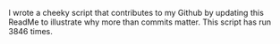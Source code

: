 I wrote a cheeky script that contributes to my Github by updating this ReadMe to illustrate why more than commits matter. This script has run 3846 times.